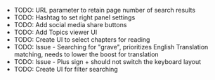 * TODO: URL parameter to retain page number of search results
* TODO: Hashtag to set right panel settings
* TODO: Add social media share buttons
* TODO: Add Topics viewer UI
* TODO: Create UI to select chapters for reading
* TODO: Issue - Searching for "grave", prioritizes English Translation matching, needs to lower the boost for translation
* TODO: Issue - Plus sign + should not switch the keyboard layout
* TODO: Create UI for filter searching
